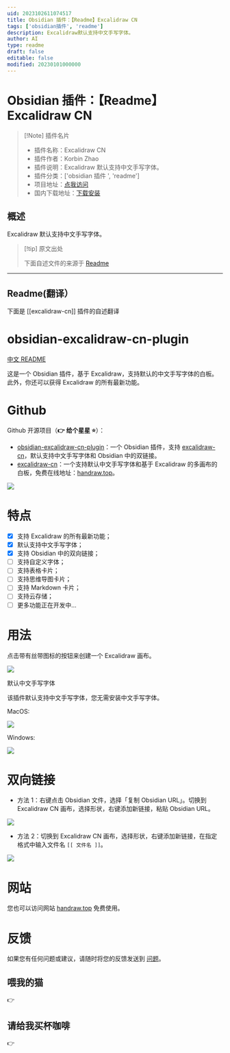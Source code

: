 ```yaml
---
uid: 2023102611074517
title: Obsidian 插件：【Readme】Excalidraw CN
tags: ['obsidian插件', 'readme']
description: Excalidraw默认支持中文手写字体。
author: AI
type: readme
draft: false
editable: false
modified: 20230101000000
---
```


# Obsidian 插件：【Readme】Excalidraw CN

> [!Note] 插件名片
> - 插件名称：Excalidraw CN
> - 插件作者：Korbin Zhao
> - 插件说明：Excalidraw 默认支持中文手写字体。
> - 插件分类：['obsidian 插件 ', 'readme']
> - 项目地址：[点我访问](https://github.com/korbinzhao/obsidian-excalidraw-cn-plugin)
> - 国内下载地址：[下载安装](https://pkmer.cn/products/plugin/pluginMarket/?excalidraw-cn)

## 概述

Excalidraw 默认支持中文手写字体。

> [!tip] 原文出处
>
>下面自述文件的来源于 [Readme](https://ghproxy.net/https://raw.githubusercontent.com/korbinzhao/obsidian-excalidraw-cn-plugin/master/README.md)
>

---

## Readme(翻译）

下面是 [[excalidraw-cn]] 插件的自述翻译

# obsidian-excalidraw-cn-plugin

[中文 README](README_zh.md)

这是一个 Obsidian 插件，基于 Excalidraw，支持默认的中文手写字体的白板。此外，你还可以获得 Excalidraw 的所有最新功能。

# Github

Github 开源项目（**:point_right: 给个星星 :star:**）：

* [obsidian-excalidraw-cn-plugin](https://github.com/korbinzhao/obsidian-excalidraw-cn-plugin)：一个 Obsidian 插件，支持 [excalidraw-cn](https://github.com/korbinzhao/excalidraw-cn)，默认支持中文手写字体和 Obsidian 中的双链接。
* [excalidraw-cn](https://github.com/korbinzhao/excalidraw-cn)：一个支持默认中文手写字体和基于 Excalidraw 的多画布的白板，免费在线地址：[handraw.top](https://handraw.top/)。

![](https://img.alicdn.com/imgextra/i2/O1CN01PgmCbK1bFHLG85M7F_!!6000000003435-0-tps-2774-1532.jpg)

# 特点

* [x] 支持 Excalidraw 的所有最新功能；
* [x] 默认支持中文手写字体；
* [x] 支持 Obsidian 中的双向链接；
* [ ] 支持自定义字体；
* [ ] 支持表格卡片；
* [ ] 支持思维导图卡片；
* [ ] 支持 Markdown 卡片；
* [ ] 支持云存储；
* [ ] 更多功能正在开发中...

# 用法

点击带有丝带图标的按钮来创建一个 Excalidraw 画布。

![](https://img.alicdn.com/imgextra/i1/O1CN01Vh8ReW20qi6anwLzj_!!6000000006901-0-tps-2870-1628.jpg)

默认中文手写字体

该插件默认支持中文手写字体，您无需安装中文手写字体。

MacOS:

![](https://img.alicdn.com/imgextra/i2/O1CN01MyYugg1ORYxNptcan_!!6000000001702-0-tps-2866-1624.jpg)

Windows:

![](https://img.alicdn.com/imgextra/i3/O1CN01Tox1QQ1C2Zy0JfzQk_!!6000000000023-2-tps-2862-1458.png)

# 双向链接

* 方法 1：右键点击 Obsidian 文件，选择「复制 Obsidian URL」。切换到 Excalidraw CN 画布，选择形状，右键添加新链接，粘贴 Obsidian URL。

![](https://img.alicdn.com/imgextra/i2/O1CN014pRLU71pOLo9i5GAj_!!6000000005350-0-tps-1318-532.jpg)

* 方法 2：切换到 Excalidraw CN 画布，选择形状，右键添加新链接，在指定格式中输入文件名 ```[[ 文件名 ]]```。

![](https://img.alicdn.com/imgextra/i3/O1CN01LyBU6b1HRpszh2SIH_!!6000000000755-2-tps-1314-524.png)

# 网站

您也可以访问网站 [handraw.top](https://handraw.top/) 免费使用。

# 反馈

如果您有任何问题或建议，请随时将您的反馈发送到 [问题](https://github.com/korbinzhao/obsidian-excalidraw-cn-plugin/issues)。

## 喂我的猫

:point_right:

## 请给我买杯咖啡

:point_right:
